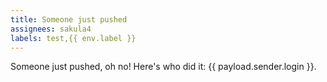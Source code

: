 ```yaml
---
title: Someone just pushed
assignees: sakula4
labels: test,{{ env.label }}
---
```

Someone just pushed, oh no! Here's who did it: {{ payload.sender.login }}.